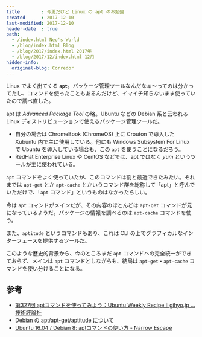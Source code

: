 ```yaml
---
title        : 今更だけど Linux の apt のお勉強
created      : 2017-12-10
last-modified: 2017-12-10
header-date  : true
path:
  - /index.html Neo's World
  - /blog/index.html Blog
  - /blog/2017/index.html 2017年
  - /blog/2017/12/index.html 12月
hidden-info:
  original-blog: Corredor
---
```


Linux でよく出てくる **`apt`**。パッケージ管理ツールなんだなぁ〜ってのは分かってたし、コマンドを使ったこともあるんだけど、イマイチ知らないまま使っていたので調べ直した。

apt は *Advanced Package Tool* の略。Ubuntu などの Debian 系と云われる Linux ディストリビューションで使えるパッケージ管理ツールだ。

- 自分の場合は ChromeBook (ChromeOS) 上に Crouton で導入した Xubuntu 内で主に使用している。他にも Windows Subsystem For Linux で Ubuntu を導入している場合も、この `apt` を使うことになるだろう。
- RedHat Enterprise Linux や CentOS などでは、apt ではなく *yum* というツールが主に使われている。

`apt` コマンドをよく使っていたが、このコマンドは割と最近できたみたい。それまでは `apt-get` とか `apt-cache` とかいうコマンド群を総称して「apt」と呼んでいただけで、「`apt` コマンド」というものはなかったらしい。

今は `apt` コマンドがメインだが、その内容のほとんどは `apt-get` コマンドが元になっているようだ。パッケージの情報を調べるのは `apt-cache` コマンドを使う。

また、`aptitude` というコマンドもあり、これは CLI の上でグラフィカルなインターフェースを提供するツールだ。

このような歴史的背景から、今のところまだ `apt` コマンドへの完全統一ができておらず、メインは `apt` コマンドとしながらも、結局は `apt-get`・`apt-cache` コマンドを使い分けることになる。

## 参考

- [第327回 aptコマンドを使ってみよう：Ubuntu Weekly Recipe｜gihyo.jp … 技術評論社](https://gihyo.jp/admin/serial/01/ubuntu-recipe/0327)
- [Debian の apt/apt-get/aptitude について](https://intheweb.io/apt-aptget-aptitude/)
- [Ubuntu 16.04 / Debian 8: aptコマンドの使い方 - Narrow Escape](https://www.hiroom2.com/2016/05/12/ubuntu-16-04-debian-8のaptコマンドの使い方)
